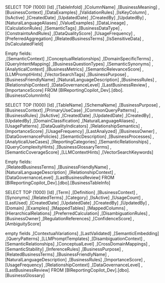 SELECT TOP (1000) [Id]
      ,[TableInfoId]
      ,[ColumnName]
      ,[BusinessMeaning]
      ,[BusinessContext]
      ,[DataExamples]
      ,[ValidationRules]
      ,[IsKeyColumn]
      ,[IsActive]
      ,[CreatedDate]
      ,[UpdatedDate]
      ,[CreatedBy]
      ,[UpdatedBy]
      ,[NaturalLanguageAliases]
      ,[ValueExamples]
      ,[DataLineage]
      ,[CalculationRules]
      ,[SemanticTags]
      ,[BusinessDataType]
      ,[ConstraintsAndRules]
      ,[DataQualityScore]
      ,[UsageFrequency]
      ,[PreferredAggregation]
      ,[RelatedBusinessTerms]
      ,[IsSensitiveData]
      ,[IsCalculatedField]

Empty fields:      
      ,[SemanticContext]
      ,[ConceptualRelationships]
      ,[DomainSpecificTerms]
      ,[QueryIntentMapping]
      ,[BusinessQuestionTypes]
      ,[SemanticSynonyms]
      ,[AnalyticalContext]
      ,[BusinessMetrics]
      ,[SemanticRelevanceScore]
      ,[LLMPromptHints]
      ,[VectorSearchTags]
      ,[BusinessPurpose]
      ,[BusinessFriendlyName]
      ,[NaturalLanguageDescription]
      ,[BusinessRules]
      ,[RelationshipContext]
      ,[DataGovernanceLevel]
      ,[LastBusinessReview]
      ,[ImportanceScore]
  FROM [BIReportingCopilot_Dev].[dbo].[BusinessColumnInfo]


SELECT TOP (1000) [Id]
      ,[TableName]
      ,[SchemaName]
      ,[BusinessPurpose]
      ,[BusinessContext]
      ,[PrimaryUseCase]
      ,[CommonQueryPatterns]
      ,[BusinessRules]
      ,[IsActive]
      ,[CreatedDate]
      ,[UpdatedDate]
      ,[CreatedBy]
      ,[UpdatedBy]
      ,[DomainClassification]
      ,[NaturalLanguageAliases]
      ,[UsagePatterns]
      ,[DataQualityIndicators]
      ,[RelationshipSemantics]
      ,[ImportanceScore]
      ,[UsageFrequency]
      ,[LastAnalyzed]
      ,[BusinessOwner]
      ,[DataGovernancePolicies]
      ,[SemanticDescription]
      ,[BusinessProcesses]
      ,[AnalyticalUseCases]
      ,[ReportingCategories]
      ,[SemanticRelationships]
      ,[QueryComplexityHints]
      ,[BusinessGlossaryTerms]
      ,[SemanticCoverageScore]
      ,[LLMContextHints]
      ,[VectorSearchKeywords]

Empty fields:      
      ,[RelatedBusinessTerms]
      ,[BusinessFriendlyName]
      ,[NaturalLanguageDescription]
      ,[RelationshipContext]
      ,[DataGovernanceLevel]
      ,[LastBusinessReview]
  FROM [BIReportingCopilot_Dev].[dbo].[BusinessTableInfo]


SELECT TOP (1000) [Id]
      ,[Term]
      ,[Definition]
      ,[BusinessContext]
      ,[Synonyms]
      ,[RelatedTerms]
      ,[Category]
      ,[IsActive]
      ,[UsageCount]
      ,[LastUsed]
      ,[CreatedDate]
      ,[UpdatedDate]
      ,[CreatedBy]
      ,[UpdatedBy]
      ,[Domain]
      ,[Examples]
      ,[MappedTables]
      ,[MappedColumns]
      ,[HierarchicalRelations]
      ,[PreferredCalculation]
      ,[DisambiguationRules]
      ,[BusinessOwner]
      ,[RegulationReferences]
      ,[ConfidenceScore]
      ,[AmbiguityScore]

empty fields
      ,[ContextualVariations]
      ,[LastValidated]
      ,[SemanticEmbedding]
      ,[QueryPatterns]
      ,[LLMPromptTemplates]
      ,[DisambiguationContext]
      ,[SemanticRelationships]
      ,[ConceptualLevel]
      ,[CrossDomainMappings]
      ,[SemanticStability]
      ,[InferenceRules]
      ,[BusinessPurpose]
      ,[RelatedBusinessTerms]
      ,[BusinessFriendlyName]
      ,[NaturalLanguageDescription]
      ,[BusinessRules]
      ,[ImportanceScore]
      ,[UsageFrequency]
      ,[RelationshipContext]
      ,[DataGovernanceLevel]
      ,[LastBusinessReview]
  FROM [BIReportingCopilot_Dev].[dbo].[BusinessGlossary]
